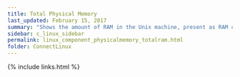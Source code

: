 ```yaml
---
title: ﻿Total Physical Memory
last_updated: February 15, 2017
summary: "Shows the amount of RAM in the Unix machine, present as RAM chips."
sidebar: c_linux_sidebar
permalink: linux_component_physicalmemory_totalram.html
folder: ConnectLinux
---
```



{% include links.html %}
